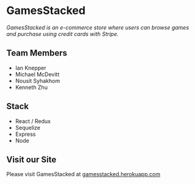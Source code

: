 # GamesStacked

_GamesStacked is an e-commerce store where users can browse games and purchase using credit cards with Stripe._

## Team Members

* Ian Knepper
* Michael McDevitt
* Nousit Syhakhom
* Kenneth Zhu

## Stack

* React / Redux
* Sequelize
* Express
* Node


## Visit our Site

Please visit GamesStacked at [gamesstacked.herokuapp.com](http://gamesstacked.herokuapp.com)
